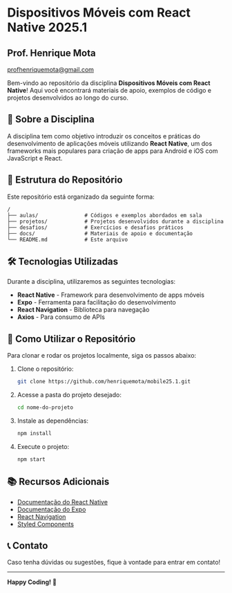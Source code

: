 # Dispositivos Móveis com React Native 2025.1

## Prof. Henrique Mota

profhenriquemota@gmail.com

Bem-vindo ao repositório da disciplina **Dispositivos Móveis com React Native**! Aqui você encontrará materiais de apoio, exemplos de código e projetos desenvolvidos ao longo do curso.

## 📌 Sobre a Disciplina

A disciplina tem como objetivo introduzir os conceitos e práticas do desenvolvimento de aplicações móveis utilizando **React Native**, um dos frameworks mais populares para criação de apps para Android e iOS com JavaScript e React.

## 📂 Estrutura do Repositório

Este repositório está organizado da seguinte forma:

```
/
├── aulas/               # Códigos e exemplos abordados em sala
├── projetos/            # Projetos desenvolvidos durante a disciplina
├── desafios/            # Exercícios e desafios práticos
├── docs/                # Materiais de apoio e documentação
└── README.md            # Este arquivo
```

## 🛠 Tecnologias Utilizadas

Durante a disciplina, utilizaremos as seguintes tecnologias:

- **React Native** - Framework para desenvolvimento de apps móveis
- **Expo** - Ferramenta para facilitação do desenvolvimento
- **React Navigation** - Biblioteca para navegação
- **Axios** - Para consumo de APIs

## 🚀 Como Utilizar o Repositório

Para clonar e rodar os projetos localmente, siga os passos abaixo:

1. Clone o repositório:
   ```sh
   git clone https://github.com/henriquemota/mobile25.1.git
   ```
2. Acesse a pasta do projeto desejado:
   ```sh
   cd nome-do-projeto
   ```
3. Instale as dependências:
   ```sh
   npm install
   ```
4. Execute o projeto:
   ```sh
   npm start
   ```

## 📚 Recursos Adicionais

- [Documentação do React Native](https://reactnative.dev/)
- [Documentação do Expo](https://docs.expo.dev/)
- [React Navigation](https://reactnavigation.org/)
- [Styled Components](https://styled-components.com/)

## 📞 Contato

Caso tenha dúvidas ou sugestões, fique à vontade para entrar em contato!

---

**Happy Coding! 🚀**
